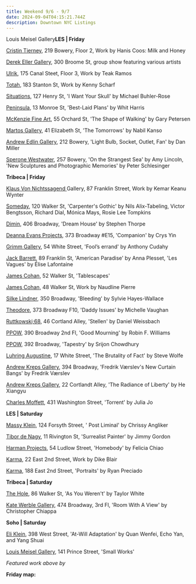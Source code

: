 ```yaml
---
title: Weekend 9/6 - 9/7
date: 2024-09-04T04:15:21.744Z
description: Downtown NYC Listings
---
```

Louis Meisel Gallery**L﻿ES | Friday**

[Cristin Tierney](https://www.cristintierney.com/exhibitions/95-sara-siestreem-hanis-coos-milk-and-honey/cover/), 219 Bowery, Floor 2, Work by Hanis Coos: Milk and Honey

[Derek Eller Gallery](https://www.derekeller.com/), 300 Broome St, group show featuring various artists

[Ulrik](https://ulrik.nyc/), 175 Canal Steet, Floor 3, Work by Teak Ramos

[Totah](https://www.davidtotah.com/), 183 Stanton St, Work by Kenny Scharf

[Situations](https://www.situations.us/current), 127 Henry St, 'I Want Your Skull' by Michael Buhler-Rose

[Peninsula](https://www.peninsulaartspace.com/), 13 Monroe St, 'Best-Laid Plans' by Whit Harris

[McKenzie Fine Art](http://www.mckenziefineart.com/), 55 Orchard St, 'The Shape of Walking' by Gary Petersen

[Martos Gallery](https://www.martosgallery.com/exhibitions/107-the-tomorrows-nabil-kanso/works/), 41 Elizabeth St, 'The Tomorrows' by Nabil Kanso

[Andrew Edlin Gallery](https://www.edlingallery.com/exhibitions/dan-miller-light-bulb-socket-outlet-fan), 212 Bowery, 'Light Bulb, Socket, Outlet, Fan' by Dan Miller

[Sperone Westwater](https://www.speronewestwater.com/), 257 Bowery, 'On the Strangest Sea' by Amy Lincoln, 'New Sculptures and Photographic Memories' by Peter Schlesinger

**T﻿ribeca | Friday**

[Klaus Von Nichtssagend ](https://klausgallery.com/exhibition/kemar-keanu-wynter-2024-09-6/)Gallery, 87 Franklin Street, Work by Kemar Keanu Wynter

[Someday](https://somedaygallery.com/soon), 120 Walker St, 'Carpenter's Gothic' by Nils Alix-Tabeling, Victor Bengtsson, Richard Dial, Mónica Mays, Rosie Lee Tompkins

[Dimin](https://www.dimin.nyc/), 406 Broadway, 'Dream House' by Stephen Thorpe

[Deanna Evans Projects](https://www.deannaevansprojects.com/), 373 Broadway #E15, 'Companion' by Crys Yin

[Grimm Gallery](https://grimmgallery.com/exhibitions/295-anthony-cudahy-fool-s-errand/), 54 White Street, 'Fool’s errand' by Anthony Cudahy

[Jack Barrett](https://www.jackbarrettgallery.com/exhibitions), 89 Franklin St, 'American Paradise' by Anna Plesset, 'Les Vagues' by Élise Lafontaine

[James Cohan](https://www.jamescohan.com/exhibitions/tablescapes), 52 Walker St, 'Tablescapes' 

[James Cohan](https://www.jamescohan.com/), 48 Walker St, Work by Naudline Pierre

[Silke Lindner](https://www.silkelindner.com/), 350 Broadway, 'Bleeding' by Sylvie Hayes-Wallace

[Theodore](https://www.theodoreart.com/future), 373 Broadway F10, 'Daddy Issues' by Michelle Vaughan

[Ruttkowski;68](https://www.ruttkowski68.com/exhibition/stellen-2/), 46 Cortland Alley, 'Stellen' by Daniel Weissbach

[PPOW](https://www.ppowgallery.com/exhibitions), 390 Broadway 2nd Fl, 'Good Mourning' by Robin F. Williams

[P﻿POW](https://www.ppowgallery.com/exhibitions), 392 Broadway, 'Tapestry' by Srijon Chowdhury

[Luhring Augustine](https://www.luhringaugustine.com/exhibitions/steve-wolfe6), 17 White Street, 'The Brutality of Fact' by Steve Wolfe

[Andrew Kreps Gallery](http://www.andrewkreps.com/exhibitions/fredrik-vaerslev5), 394 Broadway, 'Fredrik Værslev's New Curtain Bangs' by Fredrik Værslev

[Andrew Kreps Gallery](http://www.andrewkreps.com/exhibitions/he-xiangyu2), 22 Cortlandt Alley, 'The Radiance of Liberty' by He Xiangyu

[Charles Moffett](https://charlesmoffett.com/exhibitions/92-julia-jo-torrent/), 431 Washington Street, 'Torrent' by Julia Jo

**L﻿ES | Saturday**

[Massy Klein](https://www.masseyklein.com/exhibitions/74-chrissy-angliker-post-liminal/), 124 Forsyth Street, ' Post Liminal' by Chrissy Angliker

[Tibor de Nagy](https://www.tibordenagy.com/), 11 Rivington St, 'Surrealist Painter' by Jimmy Gordon

[Harman Projects](https://www.harmanprojects.com/exhibitions/74-felicia-chiao-homebody/), 54 Ludlow Street, 'Homebody' by Felicia Chiao

[Karma](https://karmakarma.org/exhibitions/dike-blair-ny-2024/), 22 East 2nd Street, Work by Dike Blair

[K﻿arma](https://karmakarma.org/exhibitions/ryan-preciado-ny-2024/), 188 East 2nd Street, 'Portraits' by Ryan Preciado

**T﻿ribeca | Saturday**

[The Hole](https://thehole.com/exhibitions/taylor-white-as-you-weren-t), 86 Walker St, 'As You Weren't' by Taylor White

[Kate Werble Gallery](https://www.katewerblegallery.com/), 474 Broadway, 3rd Fl, 'Room With A View' by Christopher Chiappa

**S﻿oho | Saturday**

[Eli Klein](https://www.galleryek.com/exhibitions/at-will-adaptation), 398 West Street, 'At-Will Adaptation' by Quan Wenfei, Echo Yan, and Yang Shuai

[Louis Meisel Gallery](https://www.meiselgallery.com/exhibition/small-works/), 141 Prince Street, 'Small Works' 

*F﻿eatured work above by* 

**F﻿riday map:**